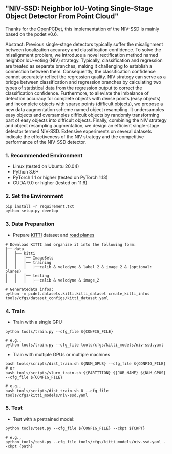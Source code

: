 ## "NIV-SSD: Neighbor IoU-Voting Single-Stage Object Detector From Point Cloud"

Thanks for the [OpenPCDet](https://github.com/open-mmlab/OpenPCDet), this implementation of the NIV-SSD is mainly based on the pcdet v0.6.

Abstract: Previous single-stage detectors typically suffer the misalignment between localization accuracy and classification confidence. To solve the misalignment problem, we introduce a novel rectification method named neighbor IoU-voting (NIV) strategy. Typically, classification and regression are treated as separate branches, making it challenging to establish a connection between them. Consequently, the classification confidence cannot accurately reflect the regression quality. NIV strategy can serve as a bridge between classification and regression branches by calculating two types of statistical data from the regression output to correct the classification confidence. Furthermore, to alleviate the imbalance of detection accuracy for complete objects with dense points (easy objects) and incomplete objects with sparse points (difficult objects), we propose a new data augmentation scheme named object resampling. It undersamples easy objects and oversamples difficult objects by randomly transforming part of easy objects into difficult objects. Finally, combining the NIV strategy and object resampling augmentation, we design an efficient single-stage detector termed NIV-SSD. Extensive experiments on several datasets indicate the effectiveness of the NIV strategy and the competitive performance of the NIV-SSD detector.

### 1. Recommended Environment

- Linux (tested on Ubuntu 20.04)
- Python 3.6+
- PyTorch 1.1 or higher (tested on PyTorch 1.13)
- CUDA 9.0 or higher (tested on 11.6)

### 2. Set the Environment

```shell
pip install -r requirement.txt
python setup.py develop
```

### 3. Data Preparation

- Prepare [KITTI](http://www.cvlibs.net/datasets/kitti/eval_object.php?obj_benchmark=3d) dataset and [road planes](https://drive.google.com/file/d/1d5mq0RXRnvHPVeKx6Q612z0YRO1t2wAp/view?usp=sharing)

```shell
# Download KITTI and organize it into the following form:
├── data
│   ├── kitti
│   │   │── ImageSets
│   │   │── training
│   │   │   ├──calib & velodyne & label_2 & image_2 & (optional: planes)
│   │   │── testing
│   │   │   ├──calib & velodyne & image_2

# Generatedata infos:
python -m pcdet.datasets.kitti.kitti_dataset create_kitti_infos tools/cfgs/dataset_configs/kitti_dataset.yaml
```

### 4. Train

- Train with a single GPU

```shell
python tools/train.py --cfg_file ${CONFIG_FILE}

# e.g.,
python tools/train.py --cfg_file tools/cfgs/kitti_models/niv-ssd.yaml
```

- Train with multiple GPUs or multiple machines

```shell
bash tools/scripts/dist_train.sh ${NUM_GPUS} --cfg_file ${CONFIG_FILE}
# or 
bash tools/scripts/slurm_train.sh ${PARTITION} ${JOB_NAME} ${NUM_GPUS} --cfg_file ${CONFIG_FILE}

# e.g.,
bash tools/scripts/dist_train.sh 8 --cfg_file tools/cfgs/kitti_models/niv-ssd.yaml
```

### 5. Test

- Test with a pretrained model:

```shell
python tools/test.py --cfg_file ${CONFIG_FILE} --ckpt ${CKPT}

# e.g., 
python tools/test.py --cfg_file tools/cfgs/kitti_models/niv-ssd.yaml --ckpt {path}
```
